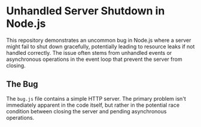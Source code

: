 # Unhandled Server Shutdown in Node.js

This repository demonstrates an uncommon bug in Node.js where a server might fail to shut down gracefully, potentially leading to resource leaks if not handled correctly. The issue often stems from unhandled events or asynchronous operations in the event loop that prevent the server from closing.

## The Bug
The `bug.js` file contains a simple HTTP server.  The primary problem isn't immediately apparent in the code itself, but rather in the potential race condition between closing the server and pending asynchronous operations.